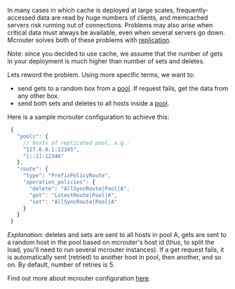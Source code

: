 In many cases in which cache is deployed at large scales, frequently-accessed data are read by huge numbers of clients, and memcached servers risk running out of connections. Problems may also arise when critical data must always be available, even when several servers go down. Mcrouter solves both of these problems with [replication](http://en.wikipedia.org/wiki/Replication_(computing)).

Note: since you decided to use cache, we assume that the number of gets in your deployment is much higher than number of sets and deletes.

Lets reword the problem. Using more specific terms, we want to:
* send gets to a random box from a [pool](Pools). If request fails, get the data from any other box.
* send both sets and deletes to all hosts inside a [pool](Pools).

Here is a sample mcrouter configuration to achieve this:

```JavaScript
 {
   "pools": {
     // hosts of replicated pool, e.g.:
     "127.0.0.1:12345",
     "[::1]:12346"
   },
   "route": {
     "type": "PrefixPolicyRoute",
     "operation_policies": {
       "delete": "AllSyncRoute|Pool|A",
       "get": "LatestRoute|Pool|A",
       "set": "AllSyncRoute|Pool|A"
     }
   }
 }
```

_Explanation_: deletes and sets are sent to all hosts in pool A, gets are sent to a random host in the pool based on mcrouter's host id (thus, to split the load, you'll need to run several mcrouter instances). If a get request fails, it is automatically sent (retried) to another host in pool, then another, and so on. By default, number of retries is 5.

Find out more about mcrouter configuration [here](Configuration).